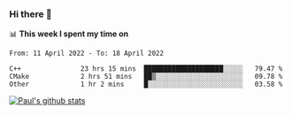 ### Hi there 👋

📊 **This week I spent my time on**
<!--START_SECTION:waka-->

```text
From: 11 April 2022 - To: 18 April 2022

C++               23 hrs 15 mins  ████████████████████░░░░░   79.47 %
CMake             2 hrs 51 mins   ██▒░░░░░░░░░░░░░░░░░░░░░░   09.78 %
Other             1 hr 2 mins     █░░░░░░░░░░░░░░░░░░░░░░░░   03.58 %
```

<!--END_SECTION:waka-->


[![Paul's github stats](https://github-readme-stats.vercel.app/api?username=mickeyouyou&theme=dracula&show_icons=true)](https://github.com/anuraghazra/github-readme-stats)
